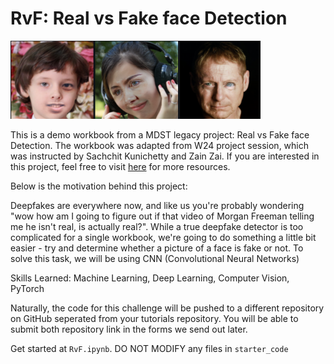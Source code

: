 # RvF: Real vs Fake face Detection

<img src="./public/fake_face_image.png" width="400" height="125">

This is a demo workbook from a MDST legacy project: Real vs Fake face Detection. The workbook was adapted from W24 project session, which was instructed by Sachchit Kunichetty and Zain Zai. If you are interested in this project, feel free to visit [here](https://github.com/MichiganDataScienceTeam/W24-RvF) for more resources.

Below is the motivation behind this project:

Deepfakes are everywhere now, and like us you're probably wondering "wow how am I going to figure out if that video of Morgan Freeman telling me he isn't real, is actually real?". While a true deepfake detector is too complicated for a single workbook, we're going to do something a little bit easier - try and determine whether a picture of a face is fake or not. To solve this task, we will be using CNN (Convolutional Neural Networks)

Skills Learned: Machine Learning, Deep Learning, Computer Vision, PyTorch


Naturally, the code for this challenge will be pushed to a different repository on GitHub seperated from your tutorials repository. You will be able to submit both repository link in the forms we send out later.

Get started at ```RvF.ipynb```. DO NOT MODIFY any files in ```starter_code```
